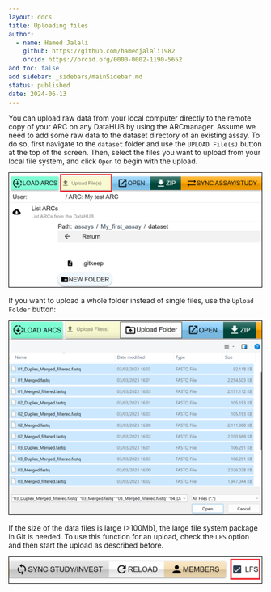 ```yaml
---
layout: docs
title: Uploading files
author:
  - name: Hamed Jalali
    github: https://github.com/hamedjalali1982
    orcid: https://orcid.org/0000-0002-1190-5652
add toc: false
add sidebar: _sidebars/mainSidebar.md
status: published
date: 2024-06-13
---
```


You can upload raw data from your local computer directly to the remote copy of your ARC on any DataHUB by using the ARCmanager. Assume we need to add some raw data to the dataset directory of an existing assay. To do so, first navigate to the `dataset` folder and use the `UPLOAD File(s)` button at the top of the screen. Then, select the files you want to upload from your local file system, and click `Open` to begin with the upload.

<p float="center">
    <img src="./img/05_uploading_files/upload_command.png" width="500" style="border: 1px solid  black;" /> 
</p>

If you want to upload a whole folder instead of single files, use the `Upload Folder` button:

<p float="center">
    <img src="./img/05_uploading_files/upload_data.png" width="500" style="border: 1px solid  black;" />
</p>

If the size of the data files is large (>100Mb), the  large file system package in Git is needed. To use this function for an upload, check the  `LFS` option and then start the upload as described before.

<p float="center">
        <img src="./img/05_uploading_files/lfs.png" width="500" style="border: 1px solid  black;" />
</p>
